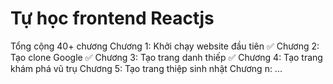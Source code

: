 # Tự học frontend Reactjs
Tổng cộng 40+ chương
Chương 1: Khởi chạy website đầu tiên ✅  Chương 2: Tạo clone Google ✅
Chương 3: Tạo trang danh thiếp ✅
Chương 4: Tạo trang khám phá vũ trụ 
Chương 5: Tạo trang thiệp sinh nhật
Chương n: ...
